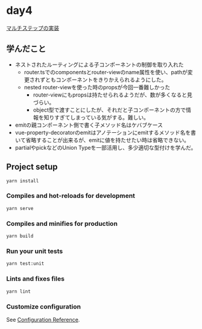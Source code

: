 # day4

[マルチステップの実装](https://reffect.co.jp/vue/vue-js-multi-steps-input-form)

## 学んだこと
- ネストされたルーティングによる子コンポーネントの制御を取り入れた
  - router.tsでのcomponentsとrouter-viewのname属性を使い、pathが変更されずともコンポーネントをきりかえられるようにした。
  - nested router-viewを使った時のpropsが今回一番難しかった
    - router-viewにもpropsは持たせられるようだが、数が多くなると見づらい。
    - object型で渡すことにしたが、それだと子コンポーネントの方で情報を知りすぎてしまっている気がする。難しい。
- emitの親コンポーネント側で書く子メソッド名はケバブケース
- vue-property-decoratorのemitはアノテーションにemitするメソッド名を書いて省略することが出来るが、emitに値を持たせたい時は省略できない。
- partialやpickなどのUnion Typeを一部活用し、多少適切な型付けを学んだ。
## Project setup
```
yarn install
```

### Compiles and hot-reloads for development
```
yarn serve
```

### Compiles and minifies for production
```
yarn build
```

### Run your unit tests
```
yarn test:unit
```

### Lints and fixes files
```
yarn lint
```

### Customize configuration
See [Configuration Reference](https://cli.vuejs.org/config/).
